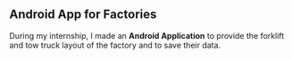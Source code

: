 ## Android App for Factories

During my internship, I made an **Android Application** to provide the forklift and tow truck layout of the factory and to save their data. 

